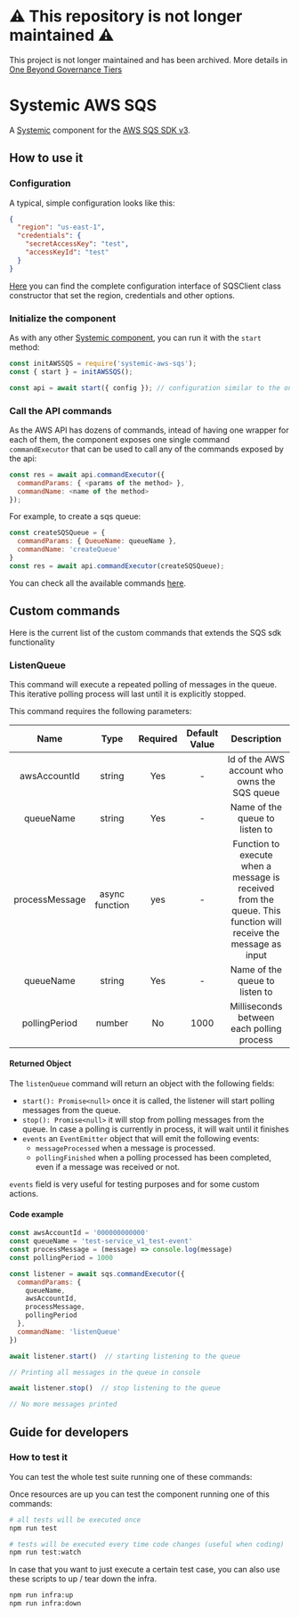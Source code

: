 # ⚠️ This repository is not longer maintained ⚠️

This project is not longer maintained and has been archived. More details in [One Beyond Governance Tiers](https://onebeyond-maintainers.netlify.app/governance/tiers)

# Systemic AWS SQS

A [Systemic](https://guidesmiths.github.io/systemic/#/) component for the [AWS SQS SDK v3](https://docs.aws.amazon.com/AWSJavaScriptSDK/v3/latest/index.html).

## How to use it

### Configuration

A typical, simple configuration looks like this:

```json
{
  "region": "us-east-1",
  "credentials": {
    "secretAccessKey": "test",
    "accessKeyId": "test"
  }
}
```

[Here](https://docs.aws.amazon.com/AWSJavaScriptSDK/v3/latest/clients/client-sqs/interfaces/sqsclientconfig.html) you can find the complete configuration interface of SQSClient class constructor that set the region, credentials and other options.

### Initialize the component

As with any other [Systemic component](https://guidesmiths.github.io/systemic/#/?id=components), you can run it with the `start` method:

```js
const initAWSSQS = require('systemic-aws-sqs');
const { start } = initAWSSQS();

const api = await start({ config }); // configuration similar to the one above
```

### Call the API commands

As the AWS API has dozens of commands, intead of having one wrapper for each of them, the component exposes one single command `commandExecutor` that can be used to call any of the commands exposed by the api:

```js
const res = await api.commandExecutor({
  commandParams: { <params of the method> },
  commandName: <name of the method>
});
```

For example, to create a sqs queue:

```js
const createSQSQueue = {
  commandParams: { QueueName: queueName },
  commandName: 'createQueue'
}
const res = await api.commandExecutor(createSQSQueue);
```

You can check all the available commands [here](https://docs.aws.amazon.com/AWSJavaScriptSDK/v3/latest/clients/client-sqs/classes/sqs.html).

## Custom commands

Here is the current list of the custom commands that extends the SQS sdk functionality

### ListenQueue

This command will execute a repeated polling of messages in the queue. This iterative polling process will last until it is explicitly stopped.

This command requires the following parameters: 

| Name | Type | Required | Default Value | Description |
|:----:|:----:|:--------:|:-------------:|:-----------:|
|awsAccountId  |  string | Yes | - | Id of the AWS account who owns the SQS queue |
|queueName  |  string | Yes | - | Name of the queue to listen to |
|processMessage  | async function | yes | - | Function to execute when a message is received from the queue. This function will receive the message as input  |
|queueName  |  string | Yes | - | Name of the queue to listen to |
|pollingPeriod  | number | No | 1000 | Milliseconds between each polling process |

#### Returned Object

The `listenQueue` command will return an object with the following fields: 
- `start(): Promise<null>` once it is called, the listener will start polling messages from the queue.
- `stop(): Promise<null>` it will stop from polling messages from the queue. In case a polling is currently in process, it will wait until it finishes
- `events` an `EventEmitter` object that will emit the following events:
    - `messageProcessed` when a message is processed.
    - `pollingFinished` when a polling processed has been completed, even if a message was received or not.
    
`events` field is very useful for testing purposes and for some custom actions.

#### Code example

```js
const awsAccountId = '000000000000'
const queueName = 'test-service_v1_test-event'
const processMessage = (message) => console.log(message)
const pollingPeriod = 1000

const listener = await sqs.commandExecutor({
  commandParams: {
    queueName,
    awsAccountId,
    processMessage,
    pollingPeriod
  },
  commandName: 'listenQueue'
})

await listener.start()  // starting listening to the queue

// Printing all messages in the queue in console

await listener.stop()  // stop listening to the queue

// No more messages printed
```

## Guide for developers

### How to test it

You can test the whole test suite running one of these commands:

Once resources are up you can test the component running one of this commands:

```bash
# all tests will be executed once
npm run test

# tests will be executed every time code changes (useful when coding)
npm run test:watch
```
In case that you want to just execute a certain test case, you can also use these scripts to up / tear down the infra.

```bash
npm run infra:up
npm run infra:down
```
